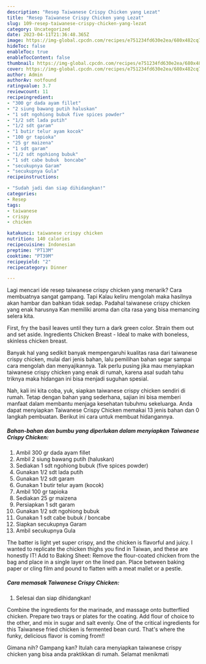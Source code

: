 ```yaml
---
description: "Resep Taiwanese Crispy Chicken yang Lezat"
title: "Resep Taiwanese Crispy Chicken yang Lezat"
slug: 109-resep-taiwanese-crispy-chicken-yang-lezat
category: Uncategorized
date: 2023-04-11T21:36:48.365Z
image: https://img-global.cpcdn.com/recipes/e751234fd630e2ea/680x482cq70/taiwanese-crispy-chicken-foto-resep-utama.jpg
hideToc: false
enableToc: true
enableTocContent: false
thumbnail: https://img-global.cpcdn.com/recipes/e751234fd630e2ea/680x482cq70/taiwanese-crispy-chicken-foto-resep-utama.jpg
cover: https://img-global.cpcdn.com/recipes/e751234fd630e2ea/680x482cq70/taiwanese-crispy-chicken-foto-resep-utama.jpg
author: Admin
authorAv: notfound
ratingvalue: 3.7
reviewcount: 11
recipeingredient:
- "300 gr dada ayam fillet"
- "2 siung bawang putih haluskan"
- "1 sdt ngohiong bubuk five spices powder"
- "1/2 sdt lada putih"
- "1/2 sdt garam"
- "1 butir telur ayam kocok"
- "100 gr tapioka"
- "25 gr maizena"
- "1 sdt garam"
- "1/2 sdt ngohiong bubuk"
- "1 sdt cabe bubuk  boncabe"
- "secukupnya Garam"
- "secukupnya Gula"
recipeinstructions:

- "Sudah jadi dan siap dihidangkan!"
categories:
- Resep
tags:
- taiwanese
- crispy
- chicken

katakunci: taiwanese crispy chicken 
nutrition: 140 calories
recipecuisine: Indonesian
preptime: "PT13M"
cooktime: "PT39M"
recipeyield: "2"
recipecategory: Dinner

---
```



Lagi mencari ide resep taiwanese crispy chicken yang menarik? Cara membuatnya sangat gampang. Tapi Kalau keliru mengolah maka hasilnya akan hambar dan bahkan tidak sedap. Padahal taiwanese crispy chicken yang enak harusnya Kan memiliki aroma dan cita rasa yang bisa memancing selera kita.


First, fry the basil leaves until they turn a dark green color. Strain them out and set aside. Ingredients Chicken Breast - Ideal to make with boneless, skinless chicken breast.

Banyak hal yang sedikit banyak mempengaruhi kualitas rasa dari taiwanese crispy chicken, mulai dari jenis bahan, lalu pemilihan bahan segar sampai cara mengolah dan menyajikannya. Tak perlu pusing jika mau menyiapkan taiwanese crispy chicken yang enak di rumah, karena asal sudah tahu triknya maka hidangan ini bisa menjadi suguhan spesial.


Nah, kali ini kita coba, yuk, siapkan taiwanese crispy chicken sendiri di rumah. Tetap dengan bahan yang sederhana, sajian ini bisa memberi manfaat dalam membantu menjaga kesehatan tubuhmu sekeluarga. Anda dapat menyiapkan Taiwanese Crispy Chicken memakai 13 jenis bahan dan 0 langkah pembuatan. Berikut ini cara untuk membuat hidangannya.

<!--inarticleads1-->

##### Bahan-bahan dan bumbu yang diperlukan dalam menyiapkan Taiwanese Crispy Chicken:

1. Ambil 300 gr dada ayam fillet
1. Ambil 2 siung bawang putih (haluskan)
1. Sediakan 1 sdt ngohiong bubuk (five spices powder)
1. Gunakan 1/2 sdt lada putih
1. Gunakan 1/2 sdt garam
1. Gunakan 1 butir telur ayam (kocok)
1. Ambil 100 gr tapioka
1. Sediakan 25 gr maizena
1. Persiapkan 1 sdt garam
1. Gunakan 1/2 sdt ngohiong bubuk
1. Gunakan 1 sdt cabe bubuk / boncabe
1. Siapkan secukupnya Garam
1. Ambil secukupnya Gula


The batter is light yet super crispy, and the chicken is flavorful and juicy. I wanted to replicate the chicken thighs you find in Taiwan, and these are honestly IT! Add to Baking Sheet: Remove the flour-coated chicken from the bag and place in a single layer on the lined pan. Place between baking paper or cling film and pound to flatten with a meat mallet or a pestle. 

<!--inarticleads2-->

##### Cara memasak Taiwanese Crispy Chicken:


1. Selesai dan siap dihidangkan!

Combine the ingredients for the marinade, and massage onto butterflied chicken. Prepare two trays or plates for the coating. Add flour of choice to the other, and mix in sugar and salt evenly. One of the critical ingredients for this Taiwanese fried chicken is fermented bean curd. That&#39;s where the funky, delicious flavor is coming from!! 

Gimana nih? Gampang kan? Itulah cara menyiapkan taiwanese crispy chicken yang bisa anda praktikkan di rumah. Selamat menikmati
